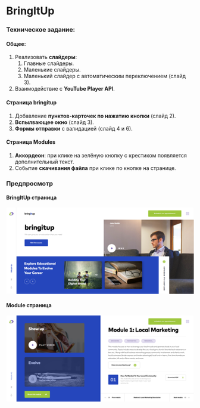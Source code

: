 # BringItUp

### Техническое задание:

#### Общее:
1. Реализовать **слайдеры**:
    1. Главные слайдеры.
    2. Маленькие слайдеры.
    3. Маленький слайдер с автоматическим переключением (слайд 3).
2. Взаимодействие с **YouTube Player API**.

#### Страница bringitup
1. Добавление **пунктов-карточек по нажатию кнопки** (слайд 2).
2. **Вспылвающее окно** (слайд 3).
3. **Формы отправки** с валидацией (слайд 4 и 6).

#### Страница Modules
1. **Аккордеон**: при клике на зелёную кнопку с крестиком появляется дополнительный текст.
2. Событие **скачивания файла** при клике по кнопке на странице.

### Предпросмотр
#### BringItUp страница
![BringItUp page preview](public/img/bringitup.png)
#### Module страница
![Module page preview](public/img/module.png)